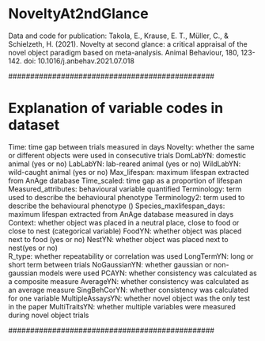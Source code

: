 # NoveltyAt2ndGlance
Data and code for publication: Takola, E., Krause, E. T., Müller, C., &amp; Schielzeth, H. (2021). Novelty at second glance: a critical appraisal of the novel object paradigm based on meta-analysis. Animal Behaviour, 180, 123-142. doi: 10.1016/j.anbehav.2021.07.018



###############################################
# Explanation of variable codes in dataset

 Time: time gap between trials measured in days
 Novelty: whether the same or different objects were used in consecutive trials
 DomLabYN: domestic animal (yes or no)
 LabLabYN: lab-reared animal (yes or no)
 WildLabYN: wild-caught animal (yes or no)
 Max_lifespan: maximum lifespan extracted from AnAge database
 Time_scaled: time gap as a proportion of lifespan
 Measured_attributes: behavioural variable quantified
 Terminology: term used to describe the behavioural phenotype
 Terminology2: term used to describe the behavioural phenotype ()
 Species_maxlifespan_days: maximum lifespan extracted from AnAge database measured in days
 Context: whether object was placed in a neutral place, close to food or close to nest (categorical variable)
 FoodYN: whether object was placed next to food (yes or no)
 NestYN: whether object was placed next to nest(yes or no)	
 R_type: whether repeatability or correlation was used 
 LongTermYN: long or short term between trials
 NoGaussianYN: whether gaussian or non-gaussian models were used
 PCAYN: whether consistency was calculated as a composite measure
 AverageYN: whether consistency was calculated as an average measure
 SingBehCorYN: whether consistency was calculated for one variable
 MultipleAssaysYN: whether novel object was the only test in the paper
 MultiTraitsYN: whether multiple variables were measured during novel object trials

###############################################
